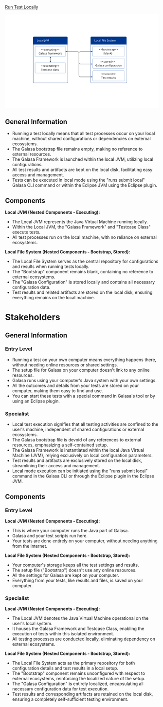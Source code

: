 [Run Test Locally](https://galasa.dev/docs/writing-own-tests/running-test-modes)

![Running Local](running_local.png)

## General Information
- Running a test locally means that all test processes occur on your local machine, without shared configurations or dependencies on external ecosystems.
- The Galasa bootstrap file remains empty, making no reference to external resources.
- The Galasa Framework is launched within the local JVM, utilizing local configurations.
- All test results and artifacts are kept on the local disk, facilitating easy access and management.
- Tests can be executed in local mode using the "runs submit local" Galasa CLI command or within the Eclipse JVM using the Eclipse plugin.

## Components

**Local JVM (Nested Components - Executing):**
- The Local JVM represents the Java Virtual Machine running locally.
- Within the Local JVM, the "Galasa Framework" and "Testcase Class" execute tests.
- All test processes run on the local machine, with no reliance on external ecosystems.

**Local File System (Nested Components - Bootstrap, Stored):**
- The Local File System serves as the central repository for configurations and results when running tests locally.
- The "Bootstrap" component remains blank, containing no reference to external ecosystems.
- The "Galasa Configuration" is stored locally and contains all necessary configuration data.
- Test results and related artifacts are stored on the local disk, ensuring everything remains on the local machine.

# Stakeholders

## General Information

### Entry Level

- Running a test on your own computer means everything happens there, without needing online resources or shared settings.
- The setup file for Galasa on your computer doesn't link to any online resources.
- Galasa runs using your computer's Java system with your own settings.
- All the outcomes and details from your tests are stored on your computer, making them easy to find and use.
- You can start these tests with a special command in Galasa's tool or by using an Eclipse plugin.

### Specialist

- Local test execution signifies that all testing activities are confined to the user's machine, independent of shared configurations or external ecosystems.
- The Galasa bootstrap file is devoid of any references to external resources, emphasizing a self-contained setup.
- The Galasa Framework is instantiated within the local Java Virtual Machine (JVM), relying exclusively on local configuration parameters.
- Test results and artifacts are exclusively stored on the local disk, streamlining their access and management.
- Local mode execution can be initiated using the "runs submit local" command in the Galasa CLI or through the Eclipse plugin in the Eclipse JVM.

## Components

### Entry Level

**Local JVM (Nested Components - Executing):**
- This is where your computer runs the Java part of Galasa.
- Galasa and your test scripts run here.
- Your tests are done entirely on your computer, without needing anything from the internet.

**Local File System (Nested Components - Bootstrap, Stored):**
- Your computer's storage keeps all the test settings and results.
- The setup file ("Bootstrap") doesn't use any online resources.
- All the settings for Galasa are kept on your computer.
- Everything from your tests, like results and files, is saved on your computer.

### Specialist

**Local JVM (Nested Components - Executing):**
- The Local JVM denotes the Java Virtual Machine operational on the user's local system.
- It houses the Galasa Framework and Testcase Class, enabling the execution of tests within this isolated environment.
- All testing processes are conducted locally, eliminating dependency on external ecosystems.

**Local File System (Nested Components - Bootstrap, Stored):**
- The Local File System acts as the primary repository for both configuration details and test results in a local setup.
- The "Bootstrap" component remains unconfigured with respect to external ecosystems, reinforcing the localized nature of the setup.
- The "Galasa Configuration" is entirely localized, encapsulating all necessary configuration data for test execution.
- Test results and corresponding artifacts are retained on the local disk, ensuring a completely self-sufficient testing environment.
